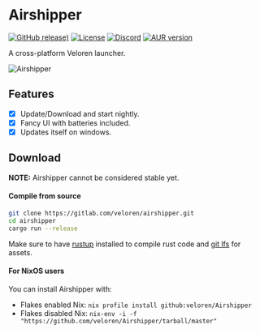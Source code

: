 # Airshipper

[![GitHub release)](https://img.shields.io/github/v/release/veloren/airshipper?include_prereleases)](https://github.com/veloren/Airshipper/releases) [![License](https://img.shields.io/github/license/veloren/airshipper?color=blue)](https://github.com/veloren/Airshipper/blob/master/LICENSE) [![Discord](https://img.shields.io/discord/449602562165833758?label=discord)](https://discord.gg/rvbW3Z4) [![AUR version](https://img.shields.io/aur/version/airshipper?label=AUR)](https://aur.archlinux.org/packages/airshipper/)

A cross-platform Veloren launcher.

![Airshipper](https://i.imgur.com/1VkndRZ.gif)

## Features

- [x] Update/Download and start nightly.
- [x] Fancy UI with batteries included.
- [x] Updates itself on windows.

## Download

**NOTE:** Airshipper cannot be considered stable yet.

#### Compile from source

```bash
git clone https://gitlab.com/veloren/airshipper.git
cd airshipper
cargo run --release
```

Make sure to have [rustup](https://rustup.rs/) installed to compile rust code and [git lfs](https://book.veloren.net/contributors/development-tools.html#git-lfs) for assets.

#### For NixOS users

You can install Airshipper with:
- Flakes enabled Nix: `nix profile install github:veloren/Airshipper`
- Flakes disabled Nix: `nix-env -i -f "https://github.com/veloren/Airshipper/tarball/master"`
